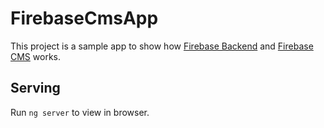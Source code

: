 # FirebaseCmsApp

This project is a sample app to show how [Firebase Backend](https://github.com/thruthesky/firebase-backend) and [Firebase CMS](https://github.com/thruthesky/firebase-cms) works.

## Serving

Run `ng server` to view in browser.
